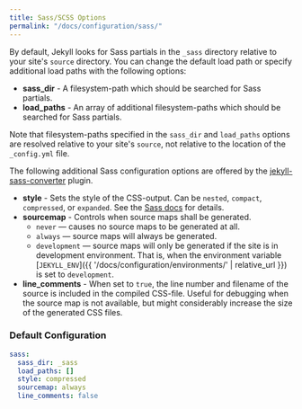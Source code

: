 ```yaml
---
title: Sass/SCSS Options
permalink: "/docs/configuration/sass/"
---
```


By default, Jekyll looks for Sass partials in the `_sass` directory relative to your site's `source` directory. You can change the default load path or specify additional load paths with the following options:

* **sass_dir** - A filesystem-path which should be searched for Sass partials.
* **load_paths** - An array of additional filesystem-paths which should be searched for Sass partials.

<div class="note info">
  <p>
    Note that filesystem-paths specified in the <code>sass_dir</code> and
    <code>load_paths</code> options are resolved relative to your site's
    <code>source</code>, not relative to the location of the
    <code>_config.yml</code> file.
  </p>
</div>

The following additional Sass configuration options are offered by the [jekyll-sass-converter](https://github.com/jekyll/jekyll-sass-converter) plugin.

* **style** - Sets the style of the CSS-output. Can be `nested`, `compact`, `compressed`, or `expanded`. See the [Sass docs](https://sass-lang.com/documentation/cli/dart-sass#style) for details.
* **sourcemap** - Controls when source maps shall be generated.
  * `never` — causes no source maps to be generated at all.
  * `always` — source maps will always be generated.
  * `development` — source maps will only be generated if the site is in development environment. That is, when the environment variable [`JEKYLL_ENV`]({{ '/docs/configuration/environments/' | relative_url }}) is set to `development`.
* **line_comments** - When set to `true`, the line number and filename of the source is included in the compiled CSS-file. Useful for debugging when the source map is not available, but might considerably increase the size of the generated CSS files.

### Default Configuration
```yaml
sass:
  sass_dir: _sass
  load_paths: []
  style: compressed
  sourcemap: always
  line_comments: false
```
